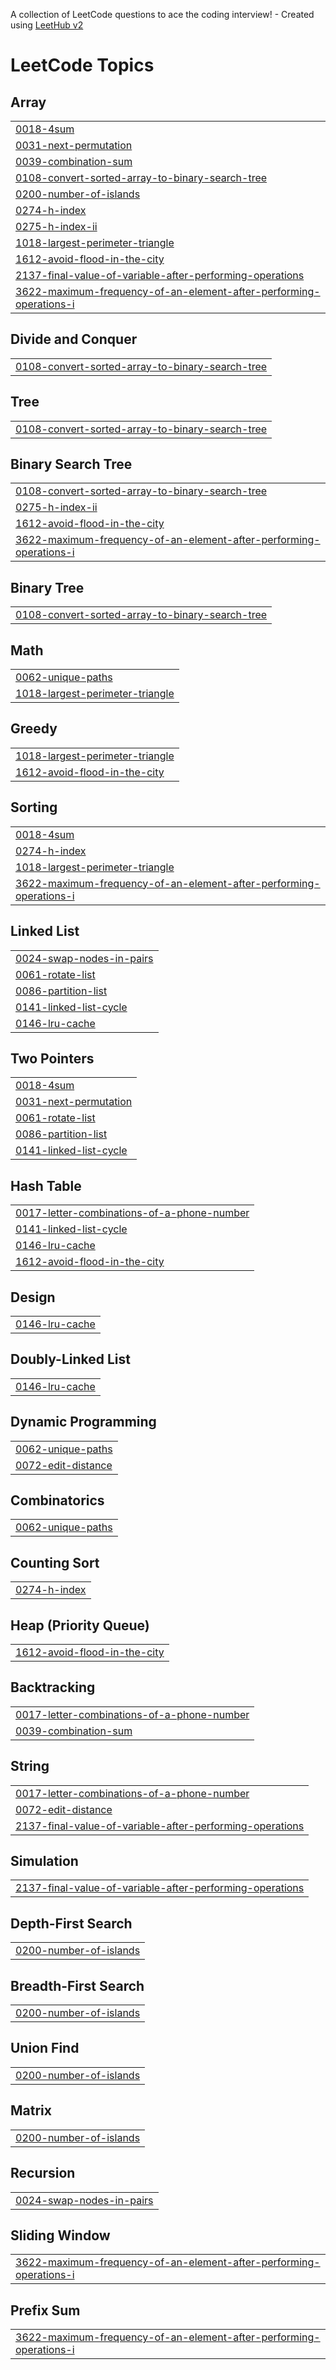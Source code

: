 A collection of LeetCode questions to ace the coding interview! - Created using [LeetHub v2](https://github.com/arunbhardwaj/LeetHub-2.0)
<!---LeetCode Topics Start-->
# LeetCode Topics
## Array
|  |
| ------- |
| [0018-4sum](https://github.com/luvhac7/LeetCode_EndGame/tree/master/0018-4sum) |
| [0031-next-permutation](https://github.com/luvhac7/LeetCode_EndGame/tree/master/0031-next-permutation) |
| [0039-combination-sum](https://github.com/luvhac7/LeetCode_EndGame/tree/master/0039-combination-sum) |
| [0108-convert-sorted-array-to-binary-search-tree](https://github.com/luvhac7/LeetCode_EndGame/tree/master/0108-convert-sorted-array-to-binary-search-tree) |
| [0200-number-of-islands](https://github.com/luvhac7/LeetCode_EndGame/tree/master/0200-number-of-islands) |
| [0274-h-index](https://github.com/luvhac7/LeetCode_EndGame/tree/master/0274-h-index) |
| [0275-h-index-ii](https://github.com/luvhac7/LeetCode_EndGame/tree/master/0275-h-index-ii) |
| [1018-largest-perimeter-triangle](https://github.com/luvhac7/LeetCode_EndGame/tree/master/1018-largest-perimeter-triangle) |
| [1612-avoid-flood-in-the-city](https://github.com/luvhac7/LeetCode_EndGame/tree/master/1612-avoid-flood-in-the-city) |
| [2137-final-value-of-variable-after-performing-operations](https://github.com/luvhac7/LeetCode_EndGame/tree/master/2137-final-value-of-variable-after-performing-operations) |
| [3622-maximum-frequency-of-an-element-after-performing-operations-i](https://github.com/luvhac7/LeetCode_EndGame/tree/master/3622-maximum-frequency-of-an-element-after-performing-operations-i) |
## Divide and Conquer
|  |
| ------- |
| [0108-convert-sorted-array-to-binary-search-tree](https://github.com/luvhac7/LeetCode_EndGame/tree/master/0108-convert-sorted-array-to-binary-search-tree) |
## Tree
|  |
| ------- |
| [0108-convert-sorted-array-to-binary-search-tree](https://github.com/luvhac7/LeetCode_EndGame/tree/master/0108-convert-sorted-array-to-binary-search-tree) |
## Binary Search Tree
|  |
| ------- |
| [0108-convert-sorted-array-to-binary-search-tree](https://github.com/luvhac7/LeetCode_EndGame/tree/master/0108-convert-sorted-array-to-binary-search-tree) |
| [0275-h-index-ii](https://github.com/luvhac7/LeetCode_EndGame/tree/master/0275-h-index-ii) |
| [1612-avoid-flood-in-the-city](https://github.com/luvhac7/LeetCode_EndGame/tree/master/1612-avoid-flood-in-the-city) |
| [3622-maximum-frequency-of-an-element-after-performing-operations-i](https://github.com/luvhac7/LeetCode_EndGame/tree/master/3622-maximum-frequency-of-an-element-after-performing-operations-i) |
## Binary Tree
|  |
| ------- |
| [0108-convert-sorted-array-to-binary-search-tree](https://github.com/luvhac7/LeetCode_EndGame/tree/master/0108-convert-sorted-array-to-binary-search-tree) |
## Math
|  |
| ------- |
| [0062-unique-paths](https://github.com/luvhac7/LeetCode_EndGame/tree/master/0062-unique-paths) |
| [1018-largest-perimeter-triangle](https://github.com/luvhac7/LeetCode_EndGame/tree/master/1018-largest-perimeter-triangle) |
## Greedy
|  |
| ------- |
| [1018-largest-perimeter-triangle](https://github.com/luvhac7/LeetCode_EndGame/tree/master/1018-largest-perimeter-triangle) |
| [1612-avoid-flood-in-the-city](https://github.com/luvhac7/LeetCode_EndGame/tree/master/1612-avoid-flood-in-the-city) |
## Sorting
|  |
| ------- |
| [0018-4sum](https://github.com/luvhac7/LeetCode_EndGame/tree/master/0018-4sum) |
| [0274-h-index](https://github.com/luvhac7/LeetCode_EndGame/tree/master/0274-h-index) |
| [1018-largest-perimeter-triangle](https://github.com/luvhac7/LeetCode_EndGame/tree/master/1018-largest-perimeter-triangle) |
| [3622-maximum-frequency-of-an-element-after-performing-operations-i](https://github.com/luvhac7/LeetCode_EndGame/tree/master/3622-maximum-frequency-of-an-element-after-performing-operations-i) |
## Linked List
|  |
| ------- |
| [0024-swap-nodes-in-pairs](https://github.com/luvhac7/LeetCode_EndGame/tree/master/0024-swap-nodes-in-pairs) |
| [0061-rotate-list](https://github.com/luvhac7/LeetCode_EndGame/tree/master/0061-rotate-list) |
| [0086-partition-list](https://github.com/luvhac7/LeetCode_EndGame/tree/master/0086-partition-list) |
| [0141-linked-list-cycle](https://github.com/luvhac7/LeetCode_EndGame/tree/master/0141-linked-list-cycle) |
| [0146-lru-cache](https://github.com/luvhac7/LeetCode_EndGame/tree/master/0146-lru-cache) |
## Two Pointers
|  |
| ------- |
| [0018-4sum](https://github.com/luvhac7/LeetCode_EndGame/tree/master/0018-4sum) |
| [0031-next-permutation](https://github.com/luvhac7/LeetCode_EndGame/tree/master/0031-next-permutation) |
| [0061-rotate-list](https://github.com/luvhac7/LeetCode_EndGame/tree/master/0061-rotate-list) |
| [0086-partition-list](https://github.com/luvhac7/LeetCode_EndGame/tree/master/0086-partition-list) |
| [0141-linked-list-cycle](https://github.com/luvhac7/LeetCode_EndGame/tree/master/0141-linked-list-cycle) |
## Hash Table
|  |
| ------- |
| [0017-letter-combinations-of-a-phone-number](https://github.com/luvhac7/LeetCode_EndGame/tree/master/0017-letter-combinations-of-a-phone-number) |
| [0141-linked-list-cycle](https://github.com/luvhac7/LeetCode_EndGame/tree/master/0141-linked-list-cycle) |
| [0146-lru-cache](https://github.com/luvhac7/LeetCode_EndGame/tree/master/0146-lru-cache) |
| [1612-avoid-flood-in-the-city](https://github.com/luvhac7/LeetCode_EndGame/tree/master/1612-avoid-flood-in-the-city) |
## Design
|  |
| ------- |
| [0146-lru-cache](https://github.com/luvhac7/LeetCode_EndGame/tree/master/0146-lru-cache) |
## Doubly-Linked List
|  |
| ------- |
| [0146-lru-cache](https://github.com/luvhac7/LeetCode_EndGame/tree/master/0146-lru-cache) |
## Dynamic Programming
|  |
| ------- |
| [0062-unique-paths](https://github.com/luvhac7/LeetCode_EndGame/tree/master/0062-unique-paths) |
| [0072-edit-distance](https://github.com/luvhac7/LeetCode_EndGame/tree/master/0072-edit-distance) |
## Combinatorics
|  |
| ------- |
| [0062-unique-paths](https://github.com/luvhac7/LeetCode_EndGame/tree/master/0062-unique-paths) |
## Counting Sort
|  |
| ------- |
| [0274-h-index](https://github.com/luvhac7/LeetCode_EndGame/tree/master/0274-h-index) |
## Heap (Priority Queue)
|  |
| ------- |
| [1612-avoid-flood-in-the-city](https://github.com/luvhac7/LeetCode_EndGame/tree/master/1612-avoid-flood-in-the-city) |
## Backtracking
|  |
| ------- |
| [0017-letter-combinations-of-a-phone-number](https://github.com/luvhac7/LeetCode_EndGame/tree/master/0017-letter-combinations-of-a-phone-number) |
| [0039-combination-sum](https://github.com/luvhac7/LeetCode_EndGame/tree/master/0039-combination-sum) |
## String
|  |
| ------- |
| [0017-letter-combinations-of-a-phone-number](https://github.com/luvhac7/LeetCode_EndGame/tree/master/0017-letter-combinations-of-a-phone-number) |
| [0072-edit-distance](https://github.com/luvhac7/LeetCode_EndGame/tree/master/0072-edit-distance) |
| [2137-final-value-of-variable-after-performing-operations](https://github.com/luvhac7/LeetCode_EndGame/tree/master/2137-final-value-of-variable-after-performing-operations) |
## Simulation
|  |
| ------- |
| [2137-final-value-of-variable-after-performing-operations](https://github.com/luvhac7/LeetCode_EndGame/tree/master/2137-final-value-of-variable-after-performing-operations) |
## Depth-First Search
|  |
| ------- |
| [0200-number-of-islands](https://github.com/luvhac7/LeetCode_EndGame/tree/master/0200-number-of-islands) |
## Breadth-First Search
|  |
| ------- |
| [0200-number-of-islands](https://github.com/luvhac7/LeetCode_EndGame/tree/master/0200-number-of-islands) |
## Union Find
|  |
| ------- |
| [0200-number-of-islands](https://github.com/luvhac7/LeetCode_EndGame/tree/master/0200-number-of-islands) |
## Matrix
|  |
| ------- |
| [0200-number-of-islands](https://github.com/luvhac7/LeetCode_EndGame/tree/master/0200-number-of-islands) |
## Recursion
|  |
| ------- |
| [0024-swap-nodes-in-pairs](https://github.com/luvhac7/LeetCode_EndGame/tree/master/0024-swap-nodes-in-pairs) |
## Sliding Window
|  |
| ------- |
| [3622-maximum-frequency-of-an-element-after-performing-operations-i](https://github.com/luvhac7/LeetCode_EndGame/tree/master/3622-maximum-frequency-of-an-element-after-performing-operations-i) |
## Prefix Sum
|  |
| ------- |
| [3622-maximum-frequency-of-an-element-after-performing-operations-i](https://github.com/luvhac7/LeetCode_EndGame/tree/master/3622-maximum-frequency-of-an-element-after-performing-operations-i) |
<!---LeetCode Topics End-->